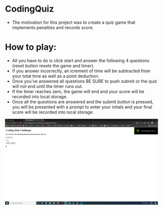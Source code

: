 # CodingQuiz

* The motivation for this project was to create a quiz game that implements penalties and records score.

# How to play:

* All you have to do is click start and answer the following 4 questions (reset button resets the game and timer).
* If you answer incorrectly, an icrement of time will be subtracted from your total time
as well as a point deduction.  
* Once you've answered all questions BE SURE to push submit or the quiz will not end until the timer runs out.
* If the timer reaches zero, the game will end and your score will be recorded into local storage. 
* Once all the questions are answered and the submit button is pressed, you will be presented with a prompt to enter your initals and
your final score will be recorded into local storage. 

![Getting Started](./assets/imgs/cqss.png)